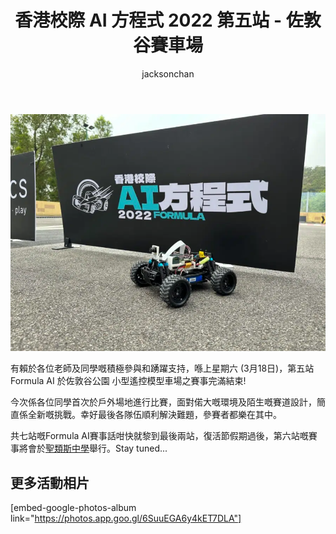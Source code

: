 ﻿---
title: "香港校際 AI 方程式 2022 第五站 - 佐敦谷賽車場"
publishDate: 2023-03-20
description: "記錄香港校際AI方程式2022第五站比賽在佐敦谷賽車場舉行的精彩時刻，展示參賽隊伍的創新AI技術應用和競技表現。"
featuredImage: "../../assets/images/news/2023-03-20-香港校際-ai-方程式-2022-第五站-佐敦谷賽車場/image1.png"
SEOImage: "../../assets/images/news/2023-03-20-香港校際-ai-方程式-2022-第五站-佐敦谷賽車場/image1.png"
category: "文章"
tags: []
author: "jacksonchan"
---

![](../../assets/images/news/2023-03-20-香港校際-ai-方程式-2022-第五站-佐敦谷賽車場/image1.png)

有賴於各位老師及同學嘅積極參與和踴躍支持，喺上星期六 (3月18日)，第五站 Formula AI 於佐敦谷公園 小型遙控模型車場之賽事完滿結束!

今次係各位同學首次於戶外場地進行比賽，面對偌大嘅環境及陌生嘅賽道設計，簡直係全新嘅挑戰。幸好最後各隊伍順利解決難題，參賽者都樂在其中。

共七站嘅Formula AI賽事話咁快就黎到最後兩站，復活節假期過後，第六站嘅賽事將會於[聖類斯中學](https://www.stlouis.edu.hk/)舉行。Stay tuned...

## 更多活動相片

[embed-google-photos-album link="https://photos.app.goo.gl/6SuuEGA6y4kET7DLA"]
